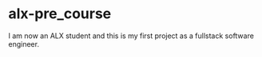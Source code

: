 # alx-pre_course
I am now an ALX student and this is my first project as a fullstack software engineer.

